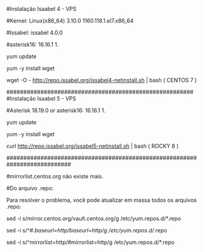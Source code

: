 #Instalação Isaabel 4 - VPS 

#Kernel: 	Linux(x86_64)	3.10.0	1160.118.1.el7.x86_64

#Issabel: 	issabel	4.0.0

#asterisk16:	16.16.1	1.

yum update 

yum -y install wget 

wget -O - http://repo.issabel.org/issabel4-netinstall.sh | bash   ( CENTOS 7 )

#######################################################
#Instalação Isaabel 5 - VPS 

#Asterisk 18.19.0 or asterisk16:	16.16.1	1.

yum update 

yum -y install wget 

curl http://repo.issabel.org/issabel5-netinstall.sh | bash    ( ROCKY 8 )

###########################################################################

#mirrorlist.centos.org não existe mais.

#Do arquivo .repo:

Para resolver o problema, você pode atualizar em massa todos os arquivos .repo:

sed -i s/mirror.centos.org/vault.centos.org/g /etc/yum.repos.d/*.repo

sed -i s/^#.*baseurl=http/baseurl=http/g /etc/yum.repos.d/*.repo

sed -i s/^mirrorlist=http/#mirrorlist=http/g /etc/yum.repos.d/*.repo
